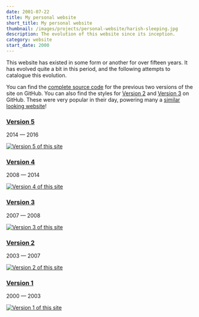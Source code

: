 ```yaml
---
date: 2001-07-22
title: My personal website
short_title: My personal website
thumbnail: /images/projects/personal-website/harish-sleeping.jpg
description: The evolution of this website since its inception.
category: website
start_date: 2000
---
```


This website has existed in some form or another for over fifteen
years. It has evolved quite a bit in this period, and the following
attempts to catalogue this evolution.

You can find the [complete source
code](https://github.com/hnarayanan/archive.harishnarayanan.org) for
the previous two versions of the site on GitHub. You can also find the
styles for [Version 2](https://github.com/hnarayanan/simplicity-2) and
[Version 3](https://github.com/hnarayanan/simplicity-3) on
GitHub. These were very popular in their day, powering many a [similar
looking website](http://jmirc.sourceforge.net)!

<div class="pure-g l-box-container">
  <div class="pure-u-1 pure-u-md-1-2">
    <div class="l-box">
      <h3 class="portfolio"><a href="http://v5.harishnarayanan.org/">Version 5</a></h3>
      <section class="post-meta summary">
	<time class="post-date">2014</time> — <time class="post-date">2016</time>
      </section>
      <p class="summary"><a href="http://v5.harishnarayanan.org"><img class="pure-img" src="/images/projects/personal-website/v5.harishnarayanan.org.png" alt="Version 5 of this site" title="Version 5 of this site"></a></p>
    </div>
  </div>
  <div class="pure-u-1 pure-u-md-1-2">
    <div class="l-box">
      <h3 class="portfolio"><a href="http://v4.harishnarayanan.org/">Version 4</a></h3>
      <section class="post-meta summary">
	<time class="post-date">2008</time> — <time class="post-date">2014</time>
      </section>
      <p class="summary"><a href="http://v4.harishnarayanan.org"><img class="pure-img" src="/images/projects/personal-website/v4.harishnarayanan.org.png" alt="Version 4 of this site" title="Version 4 of this site"></a></p>
    </div>
  </div>
  <div class="pure-u-1 pure-u-md-1-2">
    <div class="l-box">
      <h3 class="portfolio"><a href="http://v3.harishnarayanan.org/">Version 3</a></h3>
      <section class="post-meta summary">
	<time class="post-date">2007</time> — <time class="post-date">2008</time>
      </section>
      <p class="summary"><a href="http://v3.harishnarayanan.org"><img class="pure-img" src="/images/projects/personal-website/v3.harishnarayanan.org.png" alt="Version 3 of this site" title="Version 3 of this site"></a></p>
    </div>
  </div>
  <div class="pure-u-1 pure-u-md-1-2">
    <div class="l-box">
      <h3 class="portfolio"><a href="http://v2.harishnarayanan.org/">Version 2</a></h3>
      <section class="post-meta summary">
	<time class="post-date">2003</time> — <time class="post-date">2007</time>
      </section>
      <p class="summary"><a href="http://v2.harishnarayanan.org"><img class="pure-img" src="/images/projects/personal-website/v2.harishnarayanan.org.png" alt="Version 2 of this site" title="Version 2 of this site"></a></p>
    </div>
  </div>
  <div class="pure-u-1 pure-u-md-1-2">
    <div class="l-box">
      <h3 class="portfolio"><a href="http://v1.harishnarayanan.org/">Version 1</a></h3>
      <section class="post-meta summary">
	<time class="post-date">2000</time> — <time class="post-date">2003</time>
      </section>
      <p class="summary"><a href="http://v1.harishnarayanan.org"><img class="pure-img" src="/images/projects/personal-website/v1.harishnarayanan.org.png" alt="Version 1 of this site" title="Version 1 of this site"></a></p>
    </div>
  </div>
</div>
